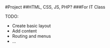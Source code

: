 #Project
##HTML, CSS, JS, PHP? 
###For IT Class

TODO:
 - Create basic layout
 - Add content
 - Routing and menus
 - ...
